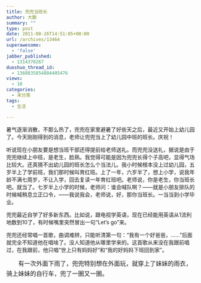 ```yaml
---
title: 兜兜当班长
author: 大鹏
summary: ""
type: post
date: 2011-08-26T14:51:05+00:00
url: /archives/13464
superawesome:
  - 'false'
jabber_published:
  - 1314370267
duoshuo_thread_id:
  - 1360835854884405476
views:
  - 10
categories:
  - 未分类
tags:
  - 生活

---
```

暑气逐渐消散，不那么热了，兜兜在家里避暑了好些天之后，最近又开始上幼儿园了。今天刚刚得到的消息，老师让兜兜当上了幼儿园中班的班长。庆祝！
  
听说现在小朋友要是想当班干部还得提前给老师送礼。而兜兜没送礼，据说是由于兜兜继续上中班，是老生，脸熟。我觉得可能是因为兜兜长得个子高吧，显得气场比较大。还真猜不出幼儿园的班长怎么个当法儿。我小时候根本没上过幼儿园，五岁半上了学前班，我们那时候叫育红班。上了一年，六岁半了，想上小学，说我年龄不满七周岁，不让入学，回去复读一年育红班吧。老师说，你是老生，你当班长吧。就当了。七岁半上小学的时候，老师问：谁会喊队啊？——就是小朋友排队的时候喊稍息立正口令，——我说我会，老师说，好，那你当班长。一当当到小学毕业。
  
兜兜最近自学了好多新东西。比如说，跟电视学英语，现在已经能用英语从1流利地数到10了，有时候嘴里突然冒出一句“Let&#8217;s go”来。
  
兜兜还经常唱一首歌，曲调难辨，只能听清第一句：“我有一个好爸爸，……”后面就完全不知道他在唱啥了。没人知道他从哪里学来的。这首歌从来没在我跟前唱过，在我跟前，他只唱“世上只有妈妈好”和“我的好妈妈下班回到家”。
  
<span style="line-height: 1.714285714; font-size: 1rem;">　　有一次外面下雨了，兜兜特别想在外面玩，就穿上了妹妹的雨衣，骑上妹妹的自行车，兜了一圈又一圈。</span>
